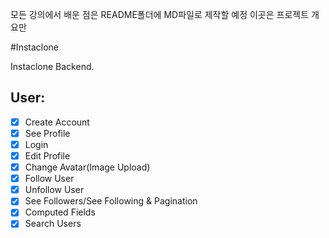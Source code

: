 모든 강의에서 배운 점은 README폴더에 MD파일로 제작할 예정
이곳은 프로젝트 개요만

#Instaclone

Instaclone Backend.

## User:

- [x] Create Account
- [x] See Profile
- [x] Login
- [x] Edit Profile
- [x] Change Avatar(Image Upload)
- [x] Follow User
- [x] Unfollow User
- [x] See Followers/See Following & Pagination
- [x] Computed Fields
- [x] Search Users